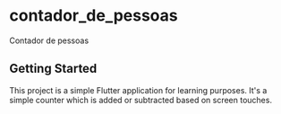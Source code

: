 # contador_de_pessoas

Contador de pessoas

## Getting Started

This project is a simple Flutter application for learning purposes.
It's a simple counter which is added or subtracted based on screen touches.
